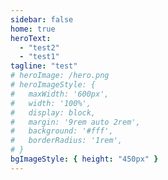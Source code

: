 ```yaml
---
sidebar: false
home: true
heroText:
  - "test2"
  - "test1"
tagline: "test"
# heroImage: /hero.png
# heroImageStyle: {
#   maxWidth: '600px',
#   width: '100%',
#   display: block,
#   margin: '9rem auto 2rem',
#   background: '#fff',
#   borderRadius: '1rem',
# }
bgImageStyle: { height: "450px" }
---
```


<style>
/* * {
    padding: 0;
    margin: 0;
    box-sizing: border-box;
    font-family: "Roboto";
    font-weight: 100;
  } */
  
  /* body {
    font-size: 18px;
    color: hsla(210deg, 100%, 100%, 1);
    width: 100vw;
    height: 100vh;
    display: flex;
    justify-content: center;
    align-items: center;
  } */
  
 /* .hero h1 {
    text-transform: uppercase;
    letter-spacing: 1rem;
    animation: breath 10000ms ease-in-out infinite alternate;
    text-align:center;
    width: min(90%, 100vw); 
    word-wrap: break-word;
  }
 h1 > .End {
    letter-spacing: 0;
  }

  
  @keyframes breath {
    0% {
      transform: scale(1);
    }
    100% {
      transform: scale(1.1);
    }
  }
  
  canvas {
    position: absolute;
    top: 0;
    left: 0;
    margin: 0;
    padding: 0;
    background-color: hsla(240deg, 20%, 20%, 1);
  } */

body {
  overscroll-behavior-y: none;
}

.hero h1 {
  text-transform: uppercase; 
  letter-spacing: 0.5em; 
  font-size: clamp(1em, 5vw, 4em); 
  animation: breath 10000ms ease-in-out infinite alternate; 
  text-align:center; text-indent: -1rem; 
  } 

h1 > .End { 
  letter-spacing: 0;
  }

@keyframes breath { 
  0% { transform: scale(1); } 
  100% { transform: scale(1.1); } 
  } 

canvas { 
  position: absolute; 
  top: 0; 
  left: 0; 
  margin: 0; 
  padding: 0; 
  /* background-color: hsla(240deg, 20%, 20%, 1); */
  background-color: hsla(0deg, 0%, 9.41%, 1);
  }
</style>

<!-- <script>
window.addEventListener('load', (event) => {
(function () {
    const canvas = document.getElementById("lines");
    const ctx = canvas.getContext("2d");
    let width;
    let height;
    class Line {
      constructor(origin, size, length, color, style = "pattern") {
        this.size = size;
        this.origin = origin;
        this.length = length;
        this.color = color;
        this.style = style;
        this.origin = `M${origin.x},${origin.y}`;
        this.offSet = 0;
        this.line = null;
        this.offSetSpeed = length / size;
      }
      getColorString() {
        return `hsla(${this.color.h}deg,${this.color.s}%,${this.color.l}%,${this.color.a})`;
      }
      generators() {
        return [
          {
            line: `h${this.size}`,
            mag: this.size
          },
          {
            line: `h-${this.size}`,
            mag: this.size
          },
          {
            line: `v${this.size}`,
            mag: this.size
          },
          {
            line: `v-${this.size}`,
            mag: this.size
          },
          {
            line: `l${this.size},${this.size}`,
            mag: Math.hypot(this.size, this.size)
          },
          {
            line: `l${this.size}-${this.size}`,
            mag: Math.hypot(this.size, this.size)
          },
          {
            line: `l-${this.size},${this.size}`,
            mag: Math.hypot(this.size, this.size)
          },
          {
            line: `l-${this.size}-${this.size}`,
            mag: Math.hypot(this.size, this.size)
          }
        ];
      }
      generate() {
        let segments = this.generators(this.size);
        let path = this.origin;
        let mag = 0;
        let fragment;
        let i;
        for (i = 0; i < this.length; i += 1) {
          fragment = segments[(Math.random() * segments.length) | 0];
          path += ` ${fragment.line}`;
          mag += fragment.mag;
        }
        this.line = {
          path,
          mag
        };
        return this;
      }
      renderStyle(style) {
        if (style === "glitches") {
          ctx.lineDashOffset = this.line.mag + this.offSet;
          ctx.setLineDash([
            this.size ** 1.5,
            (this.line.mag / this.length) * this.size ** 2
          ]);
          this.offSet += 20;
          // this.size / (this.size ** 2);
          ctx.lineWidth = 2;
          return this;
        }
        if (style === "pattern") {
          ctx.lineDashOffset = this.line.mag - this.offSet;
          ctx.setLineDash([this.line.mag, this.line.mag]);
          this.offSet += 10;
          //this.size / (this.size ** 100);
          ctx.lineWidth = 0.2;
        }
      }
      mutatePath() {
        let lineFragment = this.line.path.split(" ").slice(1);
        let generator = this.generators();
        lineFragment[(Math.random() * lineFragment.length) | 0] =
          generator[(Math.random() * generator.length) | 0].line;
        this.line.path = `${this.line.path.split(" ")[0]} ${lineFragment.join(
          " "
        )}`;
      }
      draw() {
        !this.line && this.generate();

        ctx.strokeStyle = this.getColorString();
        this.renderStyle(this.style);
        ctx.lineCap = "round";
        ctx.lineJoin = "round";
        ctx.stroke(new Path2D(this.line.path));
        return this;
      }
    }
    function clear() {
      ctx.fillStyle = `hsla(200deg, 20%, 10%, 0.3)`;
      ctx.fillRect(0, 0, width, height);
    }
    function generateLines(amount) {
      let lines = [];
      let styles = [
        {
          size: 1.25,
          style: "pattern",
          color: { h: 210, s: 100, l: 70, a: 0.5 }
        },
        { size: 2.5, style: "pattern", color: { h: 190, s: 90, l: 50, a: 0.3 } },
        { size: 5, style: "pattern", color: { h: 210, s: 70, l: 60, a: 0.2 } },
        { size: 10, style: "pattern", color: { h: 310, s: 80, l: 55, a: 0.15 } },
        { size: 20, style: "pattern", color: { h: 200, s: 25, l: 35, a: 0.12 } },
        { size: 20, style: "pattern", color: { h: 210, s: 20, l: 40, a: 0.12 } },
        { size: 40, style: "pattern", color: { h: 190, s: 40, l: 50, a: 0.12 } },
        { size: 80, style: "pattern", color: { h: 220, s: 50, l: 60, a: 0.12 } },
        { size: 40, style: "glitches", color: { h: 300, s: 100, l: 50, a: 0.3 } },
        { size: 20, style: "glitches", color: { h: 210, s: 100, l: 50, a: 0.3 } },
        { size: 60, style: "glitches", color: { h: 30, s: 100, l: 50, a: 0.3 } }
      ];
      for (let i = 0; i < amount; i += 1) {
        let style = styles[(Math.random() ** 2 * styles.length) | 0];
        lines.push(
          new Line(
            { x: width * 0.5, y: height * 0.5 },
            style.size,
            500 + Math.random() * 1000,
            style.color,
            style.style
          )
        );
      }
      return lines;
    }
    let id;
    function resize() {
      id = cancelAnimationFrame(id);
      width = window.innerWidth;
      height = window.innerHeight;
      canvas.width = width;
      canvas.height = height;
      const lines = generateLines(40);
      function update() {
        if (!(id % 3)) {
          clear();
          lines.forEach((line) => {
            line.draw();
            if (!(id % 5) && Math.random() > 0.95) {
              line.mutatePath();
            }
          });
        }
        id = requestAnimationFrame(update);
      }
      id = requestAnimationFrame(update);
    }
    window.addEventListener("resize", resize, {
      passive: true
    });
    resize();
  })();
});
</script> -->
